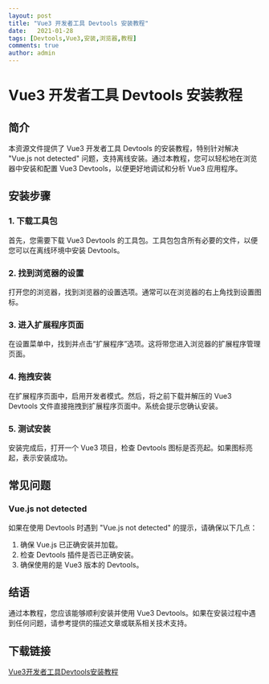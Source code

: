 ```yaml
---
layout: post
title: "Vue3 开发者工具 Devtools 安装教程"
date:   2021-01-28
tags: [Devtools,Vue3,安装,浏览器,教程]
comments: true
author: admin
---
```

# Vue3 开发者工具 Devtools 安装教程

## 简介
本资源文件提供了 Vue3 开发者工具 Devtools 的安装教程，特别针对解决 "Vue.js not detected" 问题，支持离线安装。通过本教程，您可以轻松地在浏览器中安装和配置 Vue3 Devtools，以便更好地调试和分析 Vue3 应用程序。

## 安装步骤

### 1. 下载工具包
首先，您需要下载 Vue3 Devtools 的工具包。工具包包含所有必要的文件，以便您可以在离线环境中安装 Devtools。

### 2. 找到浏览器的设置
打开您的浏览器，找到浏览器的设置选项。通常可以在浏览器的右上角找到设置图标。

### 3. 进入扩展程序页面
在设置菜单中，找到并点击“扩展程序”选项。这将带您进入浏览器的扩展程序管理页面。

### 4. 拖拽安装
在扩展程序页面中，启用开发者模式。然后，将之前下载并解压的 Vue3 Devtools 文件直接拖拽到扩展程序页面中。系统会提示您确认安装。

### 5. 测试安装
安装完成后，打开一个 Vue3 项目，检查 Devtools 图标是否亮起。如果图标亮起，表示安装成功。

## 常见问题

### Vue.js not detected
如果在使用 Devtools 时遇到 "Vue.js not detected" 的提示，请确保以下几点：
1. 确保 Vue.js 已正确安装并加载。
2. 检查 Devtools 插件是否已正确安装。
3. 确保使用的是 Vue3 版本的 Devtools。

## 结语
通过本教程，您应该能够顺利安装并使用 Vue3 Devtools。如果在安装过程中遇到任何问题，请参考提供的描述文章或联系相关技术支持。

## 下载链接

[Vue3开发者工具Devtools安装教程](https://pan.quark.cn/s/0ff59bbe8909)